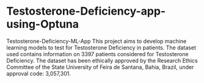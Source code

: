 # Testosterone-Deficiency-app-using-Optuna

Testosterone-Deficiency-ML-App
This project aims to develop machine learning models to test for Testosterone Deficiency in patients. The dataset used contains information on 3397 patients considered for Testosterone Deficiency. The dataset has been ethically approved by the Research Ethics Committee of the State University of Feira de Santana, Bahia, Brazil, under approval code: 3,057,301.
